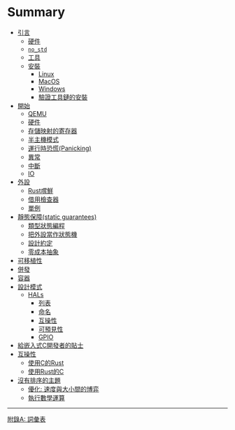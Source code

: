 # Summary

<!--

Definition of the organization of this book is still a work in process.

Refer to https://github.com/rust-embedded/book/issues for
more information and coordination

-->

- [引言](./intro/index.md)
    - [硬件](./intro/hardware.md)
    - [`no_std`](./intro/no-std.md)
    - [工具](./intro/tooling.md)
    - [安裝](./intro/install.md)
        - [Linux](./intro/install/linux.md)
        - [MacOS](./intro/install/macos.md)
        - [Windows](./intro/install/windows.md)
        - [驗證工具鏈的安裝](./intro/install/verify.md)
- [開始](./start/index.md)
  - [QEMU](./start/qemu.md)
  - [硬件](./start/hardware.md)
  - [存儲映射的寄存器](./start/registers.md)
  - [半主機模式](./start/semihosting.md)
  - [運行時恐慌(Panicking)](./start/panicking.md)
  - [異常](./start/exceptions.md)
  - [中斷](./start/interrupts.md)
  - [IO](./start/io.md)
- [外設](./peripherals/index.md)
    - [Rust嚐鮮](./peripherals/a-first-attempt.md)
    - [借用檢查器](./peripherals/borrowck.md)
    - [單例](./peripherals/singletons.md)
- [靜態保障(static guarantees)](./static-guarantees/index.md)
    - [類型狀態編程](./static-guarantees/typestate-programming.md)
    - [把外設當作狀態機](./static-guarantees/state-machines.md)
    - [設計約定](./static-guarantees/design-contracts.md)
    - [零成本抽象](./static-guarantees/zero-cost-abstractions.md)
- [可移植性](./portability/index.md)
- [併發](./concurrency/index.md)
- [容器](./collections/index.md)
- [設計模式](./design-patterns/index.md)
    - [HALs](./design-patterns/hal/index.md)
        - [列表](./design-patterns/hal/checklist.md)
        - [命名](./design-patterns/hal/naming.md)
        - [互操性](./design-patterns/hal/interoperability.md)
        - [可預見性](./design-patterns/hal/predictability.md)
        - [GPIO](./design-patterns/hal/gpio.md)
- [給嵌入式C開發者的貼士](./c-tips/index.md)
    <!-- TODO: Define Sections -->
- [互操性](./interoperability/index.md)
    - [使用C的Rust](./interoperability/c-with-rust.md)
    - [使用Rust的C](./interoperability/rust-with-c.md)
- [沒有排序的主題](./unsorted/index.md)
  - [優化: 速度與大小間的博弈](./unsorted/speed-vs-size.md)
  - [執行數學運算](./unsorted/math.md)

---

[附錄A: 詞彙表](./appendix/glossary.md)
